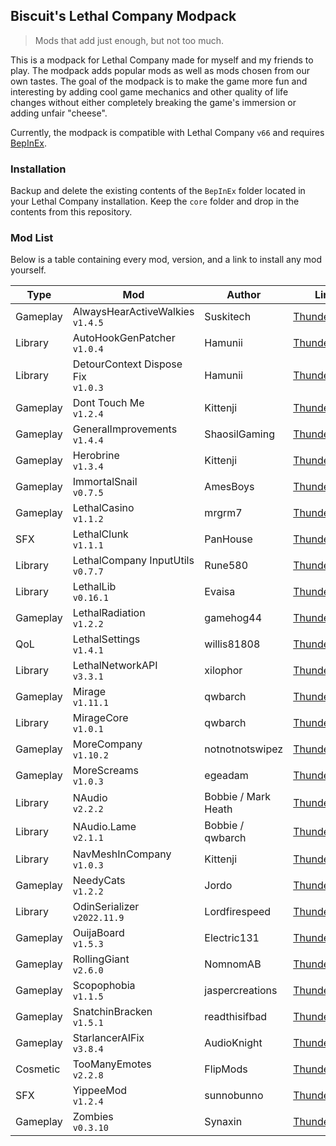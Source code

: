 ## Biscuit's Lethal Company Modpack

> Mods that add just enough, but not too much.

This is a modpack for Lethal Company made for myself and my friends to play. The modpack adds popular mods as well as
mods chosen from our own tastes. The goal of the modpack is to make the game more fun and interesting by adding cool
game mechanics and other quality of life changes without either completely breaking the game's immersion or adding
unfair "cheese".

Currently, the modpack is compatible with Lethal Company `v66` and
requires [BepInEx](https://github.com/BepInEx/BepInEx).

### Installation

Backup and delete the existing contents of the `BepInEx` folder located in your Lethal Company installation. Keep
the `core` folder and drop in the contents from this repository.

### Mod List

Below is a table containing every mod, version, and a link to install any mod yourself.

| Type     | Mod                                   | Author              | Link                                                                                          |
|----------|---------------------------------------|---------------------|-----------------------------------------------------------------------------------------------|
| Gameplay | AlwaysHearActiveWalkies<br>`v1.4.5`   | Suskitech           | [Thunderstore](https://thunderstore.io/c/lethal-company/p/Suskitech/AlwaysHearActiveWalkies/) |
| Library  | AutoHookGenPatcher<br>`v1.0.4`        | Hamunii             | [Thunderstore](https://thunderstore.io/c/lethal-company/p/Hamunii/AutoHookGenPatcher/)        |
| Library  | DetourContext Dispose Fix<br>`v1.0.3` | Hamunii             | [Thunderstore](https://thunderstore.io/c/lethal-company/p/Hamunii/DetourContext_Dispose_Fix/) |
| Gameplay | Dont Touch Me<br>`v1.2.4`             | Kittenji            | [Thunderstore](https://thunderstore.io/c/lethal-company/p/Kittenji/Dont_Touch_Me/)            |
| Gameplay | GeneralImprovements<br>`v1.4.4`       | ShaosilGaming       | [Thunderstore](https://thunderstore.io/c/lethal-company/p/ShaosilGaming/GeneralImprovements/) |
| Gameplay | Herobrine<br>`v1.3.4`                 | Kittenji            | [Thunderstore](https://thunderstore.io/c/lethal-company/p/Kittenji/Herobrine/)                |
| Gameplay | ImmortalSnail<br>`v0.7.5`             | AmesBoys            | [Thunderstore](https://thunderstore.io/c/lethal-company/p/AmesBoys/ImmortalSnail/)            |
| Gameplay | LethalCasino<br>`v1.1.2`              | mrgrm7              | [Thunderstore](https://thunderstore.io/c/lethal-company/p/mrgrm7/LethalCasino/)               |
| SFX      | LethalClunk<br>`v1.1.1`               | PanHouse            | [Thunderstore](https://thunderstore.io/c/lethal-company/p/PanHouse/LethalClunk/)              |
| Library  | LethalCompany InputUtils<br>`v0.7.7`  | Rune580             | [Thunderstore](https://thunderstore.io/c/lethal-company/p/Rune580/LethalCompany_InputUtils/)  |
| Library  | LethalLib<br>`v0.16.1`                | Evaisa              | [Thunderstore](https://thunderstore.io/c/lethal-company/p/Evaisa/LethalLib/)                  |
| Gameplay | LethalRadiation<br>`v1.2.2`           | gamehog44           | [Thunderstore](https://thunderstore.io/c/lethal-company/p/gamehog44/LethalRadiation/)         |
| QoL      | LethalSettings<br>`v1.4.1`            | willis81808         | [Thunderstore](https://thunderstore.io/c/lethal-company/p/willis81808/LethalSettings/)        |
| Library  | LethalNetworkAPI<br>`v3.3.1`          | xilophor            | [Thunderstore](https://thunderstore.io/c/lethal-company/p/xilophor/LethalNetworkAPI/)         |
| Gameplay | Mirage<br>`v1.11.1`                   | qwbarch             | [Thunderstore](https://thunderstore.io/c/lethal-company/p/qwbarch/Mirage/)                    |
| Library  | MirageCore<br>`v1.0.1`                | qwbarch             | [Thunderstore](https://thunderstore.io/c/lethal-company/p/qwbarch/MirageCore/)                |
| Gameplay | MoreCompany<br>`v1.10.2`              | notnotnotswipez     | [Thunderstore](https://thunderstore.io/c/lethal-company/p/notnotnotswipez/MoreCompany/)       |
| Gameplay | MoreScreams<br>`v1.0.3`               | egeadam             | [Thunderstore](https://thunderstore.io/c/lethal-company/p/egeadam/MoreScreams/)               |
| Library  | NAudio<br>`v2.2.2`                    | Bobbie / Mark Heath | [Thunderstore](https://thunderstore.io/c/lethal-company/p/Bobbie/NAudio/)                     |
| Library  | NAudio.Lame<br>`v2.1.1`               | Bobbie / qwbarch    | [Thunderstore](https://thunderstore.io/c/lethal-company/p/qwbarch/NAudioLame/)                |
| Library  | NavMeshInCompany<br>`v1.0.3`          | Kittenji            | [Thunderstore](https://thunderstore.io/c/lethal-company/p/Kittenji/NavMeshInCompany/)         |
| Gameplay | NeedyCats<br>`v1.2.2`                 | Jordo               | [Thunderstore](https://thunderstore.io/c/lethal-company/p/Jordo/NeedyCats/)                   |
| Library  | OdinSerializer<br>`v2022.11.9`        | Lordfirespeed       | [Thunderstore](https://thunderstore.io/c/lethal-company/p/Lordfirespeed/OdinSerializer/)      |
| Gameplay | OuijaBoard<br>`v1.5.3`                | Electric131         | [Thunderstore](https://thunderstore.io/c/lethal-company/p/Electric131/OuijaBoard/)            |
| Gameplay | RollingGiant<br>`v2.6.0`              | NomnomAB            | [Thunderstore](https://thunderstore.io/c/lethal-company/p/NomnomAB/RollingGiant/)             |
| Gameplay | Scopophobia<br>`v1.1.5`               | jaspercreations     | [Thunderstore](https://thunderstore.io/c/lethal-company/p/jaspercreations/Scopophobia/)       |
| Gameplay | SnatchinBracken<br>`v1.5.1`           | readthisifbad       | [Thunderstore](https://thunderstore.io/c/lethal-company/p/readthisifbad/SnatchinBracken/)     |
| Gameplay | StarlancerAIFix<br>`v3.8.4`           | AudioKnight         | [Thunderstore](https://thunderstore.io/c/lethal-company/p/AudioKnight/StarlancerAIFix/)       |
| Cosmetic | TooManyEmotes<br>`v2.2.8`             | FlipMods            | [Thunderstore](https://thunderstore.io/c/lethal-company/p/FlipMods/TooManyEmotes/)            |
| SFX      | YippeeMod<br>`v1.2.4`                 | sunnobunno          | [Thunderstore](https://thunderstore.io/c/lethal-company/p/sunnobunno/YippeeMod/)              |
| Gameplay | Zombies<br>`v0.3.10`                  | Synaxin             | [Thunderstore](https://thunderstore.io/c/lethal-company/p/Synaxin/Zombies/)                   |

